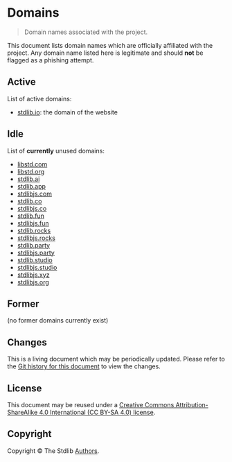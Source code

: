 # Domains

> Domain names associated with the project.

This document lists domain names which are officially affiliated with the project. Any domain name listed here is legitimate and should **not** be flagged as a phishing attempt.

## Active

List of active domains:

-   [stdlib.io](https://stdlib.io): the domain of the website

## Idle

List of **currently** unused domains:

-   [libstd.com](http://libstd.com)
-   [libstd.org](http://libstd.org)
-   [stdlib.ai](http://stdlib.ai)
-   [stdlib.app](http://stdlib.app)
-   [stdlibjs.com](http://stdlibjs.com)
-   [stdlib.co](http://stdlib.co)
-   [stdlibjs.co](http://stdlibjs.co)
-   [stdlib.fun](http://stdlib.fun)
-   [stdlibjs.fun](http://stdlibjs.fun)
-   [stdlib.rocks](http://stdlib.rocks)
-   [stdlibjs.rocks](http://stdlibjs.rocks)
-   [stdlib.party](http://stdlib.party)
-   [stdlibjs.party](http://stdlibjs.party)
-   [stdlib.studio](http://stdlib.studio)
-   [stdlibjs.studio](http://stdlibjs.studio)
-   [stdlibjs.xyz](http://stdlibjs.xyz)
-   [stdlibjs.org](http://stdlibjs.org)

## Former

(no former domains currently exist)

## Changes

This is a living document which may be periodically updated. Please refer to the [Git history for this document][stdlib-git-commit-log-domains] to view the changes.

## License

This document may be reused under a [Creative Commons Attribution-ShareAlike 4.0 International (CC BY-SA 4.0) license][cc-by-sa-4.0].

## Copyright

Copyright © The Stdlib [Authors][stdlib-authors].

<section class="links">

[stdlib-git-commit-log-domains]: https://github.com/stdlib-js/stdlib/commits/develop/docs/policies/domains.md

[stdlib-authors]: https://github.com/stdlib-js/stdlib/graphs/contributors

[cc-by-sa-4.0]: https://creativecommons.org/licenses/by-sa/4.0/

</section>

<!-- /.links -->
